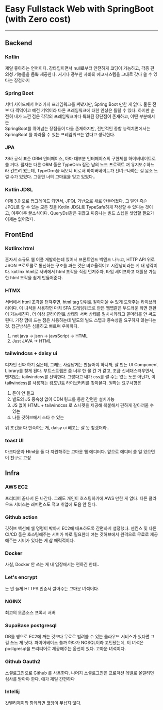 

# Easy Fullstack Web with SpringBoot (with Zero cost)

- - -

## Backend

### Kotlin

제일 좋아하는 언어이다. 강타입이면서 null로부터 안전하게 코딩이 가능하고, 각종 편의성 기능들을 듬뿍 제공한다.
거기다 풍부한 자바의 에코시스템을 고대로 갖다 쓸 수 있다는 장점까지

### Spring Boot

서버 사이드에서 여러가지 프레임워크를 써봤지만, Spring Boot 만한 게 없다. 물론 전부 다 찍먹이고 예전 기억이라 
다른 프레임워크에 대한 인상은 틀릴 수 있다. 하지만 순전히 내가 느낀 점은 각각의 프레임워크마다 특화된 장단점이 존재하고, 어떤 부분에서는  
SpringBoot를 뛰어넘는 장점들이 다들 존재하지만, 전반적인 종합 능력치면에서는 SpringBoot 를 따라올 수 있는 프레임워크는 없다고 생각한다. 

### JPA

자바 공식 표준 ORM 인터페이스, 아마 대부분 인터페이스의 구현체를 하이버네이트로 쓸 거다. 필자는 다른 ORM 툴은 
TypeOrm 잠깐 남의 노드 프로젝트 꺼 유지보수하느라 건드려 봤는데, TypeOrm을 써보니 비로서 하이버네이트가 선녀구나하는 걸 몸소 느낄 수가 있었다.
그동안 너의 고마움을 잊고 있었다..

### Kotlin JDSL

이제 3.0 으로 업그레이드 되면서, JPQL 기반으로 새로 만들어졌다. 그 말인 즉슨 JPQL로 할 수 있는 모든 짓을 Kotlin JDSL로
TypeSafe하게 작성할 수 있다는 것이고, 아주아주 꿀소식이다. QueryDsl같은 귀찮고 짜증나는 빌드 스텝을 셋업할 필요가 이제는 없어졌다.


## FrontEnd

### Kotlinx html

혼자서 소규모 웹 어플 개발하는데 있어서 프론트엔드 벡엔드 나누고, HTTP API 위로 JSON 프로토콜로 통신하는 구조를 짜는 것은 비효율적이고 시간낭비라는 게
내 생각이다. kotlinx html로 서버에서 html 조각을 직접 던져주자, 타입 세이프하고 재활용 가능한 html 조각을 쉽게 만들어준다. 


### HTMX

서버에서 html 조각을 던져주면, html tag 단위로 갈아끼울 수 있게 도와주는 라이브러리이다. 
이 녀석을 사용하면 마치 SPA 프레임워크로 만든 웹앱같은 부드러운 화면 전환이 가능해진다. 
더 이상 클라이언트 상태와 서버 상태를 일치시키려고 골머리를 안 써도 된다.
가장 맘에 드는 점은 사용하는데 별도의 빌드 스텝과 종속성을 요구하지 않는다는 것. 접근방식은 심플하고
빠르며 우아하다. 

1. not java -> json -> javsScript -> HTML
2. Just JAVA -> HTML


### tailwindcss + daisy ui

디자인 진짜 하기 싫은데, 그래도 사람답게는 만들어야 하니까, 잘 만든 UI Component Library를 찾게 된다. 부트스트랩은
좀 너무 한 물 간 거 같고, 조금 신세대스러우면서, 엣지있는 tailwindcss를 선택한다. 그렇다고 내가 css를 짤 수는 없는 노릇 아닌가, 
이 tailwindcss를 사용하는 컴포넌트 라이브러리를 찾아본다. 원하는 요구사항은

1. 돈이 안 들고
2. 별도의 JS 종속성 없이 CDN 링크를 통한 간편한 설치가능
3. JS 없이 HTML + tailwindcss 로 스니펫을 제공해 복붙해서 편하게 갈아끼울 수 있는
4. 나름 깃허브에서 스타 수 있는

위 조건을 다 만족하는 게, daisy ui 빼고는 잘 못 찾겠더라.. 

### toast UI

마크다운과 Html을 둘 다 지원해주는 고마운 웹 에디터다. 앞으로 에디터 쓸 일 있으면 이 친구로 고정


## Infra

### AWS EC2

프리티어 끝나서 돈 나간다. 그래도 개인이 호스팅하기에 AWS 만한 게 없다. 다른 클라우드 서비스는 래퍼런스도 적고 취업에 도움 안 된다. 

### Github action

깃허브 액션에 쉘 명령어 박아서 EC2에 배포하도록 간편하게 설정했다. 젠킨스 및 다른 CI/CD 툴은 호스팅해주는 서버가 
따로 필요한데 얘는 깃허브에서 원격으로 무료로 제공해주는 서버가 있다는 게 참 매력적이다.

### Docker

사실, Docker 안 쓰는 게 내 입장에서는 편하긴 한데.. 

### Let's encrypt

돈 안 들게 HTTPS 인증서 깔아주는 고마운 녀석이다. 

### NGINX

최고의 오픈소스 프록시 서버

### SupaBase postgresql

DB를 쌩으로 EC2에 까는 것보다 무료로 빌려쓸 수 있는 클라우드 서비스가 있다면 그걸 쓰느 게 낫다. 파이어베이스 쓸까 
하다가 NOSQL이라 고민됐는데, 이 녀석은 postgresql을 프리티어로 제공해주는 옵션이 있다. 고마운 녀석이다.

### Github Oauth2

소셜로그인으로 Github 를 사용한다. 나머지 소셜로그인은 프로덕션 레벨로 올릴려면 심사를 받아야 한다. 얘가 제일 간편하다

### Intellij

갓텔리제이와 함께라면 코딩이 무섭지 않다.





